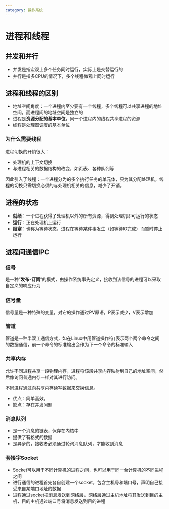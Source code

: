 ```yaml
---
category: 操作系统
---
```


# 进程和线程

## 并发和并行

- 并发是指宏观上多个任务同时运行，实际上是交替运行的
- 并行是指多CPU的情况下，多个线程微观上同时运行

## 进程和线程的区别

- 地址空间角度：一个进程内至少要有一个线程，多个线程可以共享进程的地址空间，而进程间的地址空间是独立的
- 进程是**资源分配的基本单位**，同一个进程内的线程共享进程的资源
- 线程是处理器调度的基本单位

### 为什么需要线程

进程切换的开销很大：
- 处理机的上下文切换
- 与进程相关的数据结构的改变，如页表、各种队列等

因此引入了线程：一个进程分为的多个执行任务的单元体，只为其分配处理机。线程的切换只需切换必须的与处理机相关的信息，减少了开销。

## 进程的状态

- **就绪**：一个进程获得了处理机以外的所有资源，得到处理机即可运行的状态
- **运行**：正在处理机上运行
- **阻塞**：也称为等待状态，进程在等待某件事发生（如等待IO完成）而暂时停止运行


## 进程间通信IPC

### 信号

是一种“**发布-订阅**”的模式，由操作系统事先定义，接收到该信号的进程可以采取自定义的响应行为

### 信号量

信号量是一种特殊的变量，对它的操作通过PV原语，P表示减少，V表示增加

### 管道

管道是一种半双工通信方式，如在Linux中用管道操作符`|`表示两个两个命令之间的数据通信，前一个命令的标准输出会作为下一个命令的标准输入

### 共享内存

允许不同进程共享一段物理内存，进程将该段共享内存映射到自己的地址空间，然后像访问普通内存一样对其进行访问。

不同进程通过向共享内存读写数据来交换信息。

- 优点：简单高效。
- 缺点：存在并发问题

### 消息队列

- 是一个消息的链表，保存在内核中
- 提供了有格式的数据
- 是异步的，接收者必须通过轮询消息队列，才能收到消息

### 套接字Socket

- Socket可以用于不同计算机的进程之间，也可以用于同一台计算机的不同进程之间
- 进行通信的进程首先各自创建一个socket，包含主机号和端口号，声明自己接受来自某端口地址的数据
- 进程通过socket把消息发送到网络层，网络层通过主机地址将其发送到目的主机，目的主机通过端口号将消息发送到目的进程